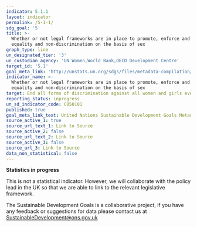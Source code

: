 ```yaml
---
indicator: 5.1.1
layout: indicator
permalink: /5-1-1/
sdg_goal: '5'
title: >-
  Whether or not legal frameworks are in place to promote, enforce and monitor
  equality and non‑discrimination on the basis of sex
graph_type: line
un_designated_tier: '3'
un_custodian_agency: 'UN Women,World Bank,OECD Development Centre'
target_id: '5.1'
goal_meta_link: 'http://unstats.un.org/sdgs/files/metadata-compilation/Metadata-Goal-5.pdf'
indicator_name: >-
  Whether or not legal frameworks are in place to promote, enforce and monitor
  equality and non‑discrimination on the basis of sex
target: End all forms of discrimination against all women and girls everywhere
reporting_status: inprogress
un_sd_indicator_code: C050101
published: true
goal_meta_link_text: United Nations Sustainable Development Goals Metadata (pdf 634kB)
source_active_1: true
source_url_text_1: Link to Source
source_active_2: false
source_url_text_2: Link to Source
source_active_3: false
source_url_3: Link to Source
data_non_statistical: false
---
```

**Statistics in progress**  

This is not a statistical indicator. However, we will collaborate with the policy lead in the UK so that we are able to link to the relevant legislative framework.

The Sustainable Development Goals is a collaborative project, if you have any feedback or suggestions for data please contact us at <SustainableDevelopment@ons.gov.uk>
